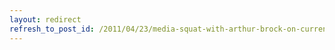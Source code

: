 ```yaml
---
layout: redirect
refresh_to_post_id: /2011/04/23/media-squat-with-arthur-brock-on-currencies
---
```

